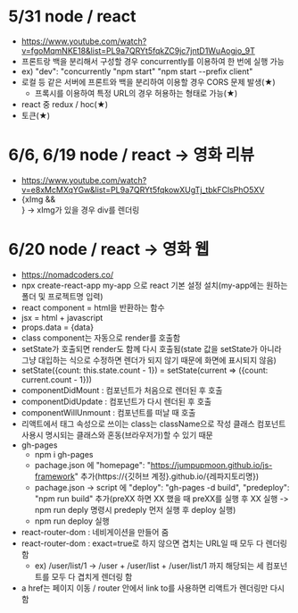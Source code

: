 # 5/31 node / react

- https://www.youtube.com/watch?v=fgoMqmNKE18&list=PL9a7QRYt5fqkZC9jc7jntD1WuAogjo_9T
- 프론트랑 백을 분리해서 구성할 경우 concurrently를 이용하여 한 번에 실행 가능
- ex) "dev": "concurrently \"npm start\" \"npm start --prefix client\"
- 로컬 등 같은 서버에 프론트와 백을 분리하여 이용할 경우 CORS 문제 발생(★)
  - 프록시를 이용하여 특정 URL의 경우 허용하는 형태로 가능(★)
- react 중 redux / hoc(★)
- 토큰(★)

# 6/6, 6/19 node / react -> 영화 리뷰

- https://www.youtube.com/watch?v=e8xMcMXqYGw&list=PL9a7QRYt5fqkowXUgTj_tbkFClsPhO5XV
- {xImg && <div></div>} -> xImg가 있을 경우 div를 렌더링

# 6/20 node / react -> 영화 웹

- https://nomadcoders.co/
- npx create-react-app my-app 으로 react 기본 설정 설치(my-app에는 원하는 폴더 및 프로젝트명 입력)
- react component = html을 반환하는 함수
- jsx = html + javascript
- props.data = {data}
- class component는 자동으로 render를 호출함
- setState가 호출되면 render도 함께 다시 호출됨(state 값을 setState가 아니라 그냥 대입하는 식으로 수정하면 렌더가 되지 않기 때문에 화면에 표시되지 않음)
- setState({count: this.state.count - 1}) = setState(current => ({count: current.count - 1}))
- componentDidMount : 컴포넌트가 처음으로 렌더된 후 호출
- componentDidUpdate : 컴포넌트가 다시 렌더된 후 호출
- componentWillUnmount : 컴포넌트를 떠날 때 호출
- 리액트에서 태그 속성으로 쓰이는 class는 className으로 작성 클래스 컴포넌트 사용시 명시되는 클래스와 혼동(브라우저가)할 수 있기 때문
- gh-pages
  - npm i gh-pages
  - pachage.json 에 "homepage": "https://jumpupmoon.github.io/js-framework" 추가(https://{깃허브 계정}.github.io/{레파지토리명})
  - pachage.json -> script 에 "deploy": "gh-pages -d build",
    "predeploy": "npm run build" 추가(preXX 하면 XX 했을 때 preXX를 실행 후 XX 실행 -> npm run deply 명령시 predeply 먼저 실행 후 deploy 실행)
  - npm run deploy 실행
- react-router-dom : 네비게이션을 만들어 줌
- react-router-dom : exact=true로 하지 않으면 겹치는 URL일 때 모두 다 렌더링 함
  - ex) /user/list/1 -> /user + /user/list + /user/list/1 까지 해당되는 세 컴포넌트를 모두 다 겹치게 렌더링 함
- a href는 페이지 이동 / router 안에서 link to를 사용하면 리액트가 렌더링만 다시 함
